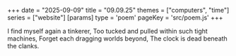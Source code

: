 +++
date = "2025-09-09"
title = "09.09.25"
themes = ["computers", "time"]
series = ["website"]
[params]
  type = 'poem'
  pageKey = 'src/poem.js'
+++

I find myself again a tinkerer,
Too tucked and pulled within such tight machines,
Forget each dragging worlds beyond,
The clock is dead beneath the clanks.
